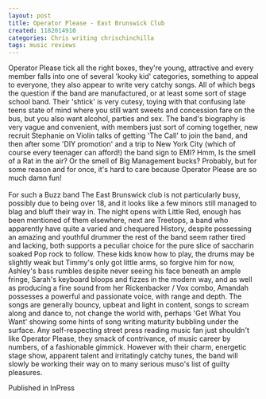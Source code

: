 ```yaml
---
layout: post
title: Operator Please - East Brunswick Club
created: 1182014910
categories: Chris writing chrischinchilla
tags: music reviews
---
```


Operator Please tick all the right boxes, they're young, attractive and every member falls into one of several 'kooky kid' categories, something to appeal to everyone, they also appear to write very catchy songs. All of which begs the question if the band are manufactured, or at least some sort of stage school band. Their 'shtick' is very cutesy, toying with that confusing late teens state of mind where you still want sweets and concession fare on the bus, but you also want alcohol, parties and sex. The band's biography is very vague and convenient, with members just sort of coming together, new recruit Stephanie on Violin talks of getting 'The Call' to join the band, and then after some 'DIY promotion' and a trip to New York City (which of course every teenager can afford!) the band sign to EMI? Hmm, Is the smell of a Rat in the air? Or the smell of Big Management bucks? Probably, but for some reason and for once, it's hard to care because Operator Please are so much damn fun!<br><br>For such a Buzz band The East Brunswick club is not particularly busy, possibly due to being over 18, and it looks like a few minors still managed to blag and bluff their way in. The night opens with Little Red, enough has been mentioned of them elsewhere, next are Treetops, a band who apparently have quite a varied and chequered History, despite possessing an amazing and youthful drummer the rest of the band seem rather tired and lacking, both supports a peculiar choice for the pure slice of saccharin soaked Pop rock to follow. These kids know how to play, the drums may be slightly weak but Timmy's only got little arms, so forgive him for now, Ashley's bass rumbles despite never seeing his face beneath an ample fringe, Sarah's keyboard bloops and fizzes in the modern way, and as well as producing a fine sound from her Rickenbacker / Vox combo, Amandah possesses a powerful and passionate voice, with range and depth. The songs are generally bouncy, upbeat and light in content, songs to scream along and dance to, not change the world with, perhaps 'Get What You Want' showing some hints of song writing maturity bubbling under the surface. Any self-respecting street press reading music fan just shouldn't like Operator Please, they smack of contrivance, of music career by numbers, of a fashionable gimmick. However with their charm, energetic stage show, apparent talent and irritatingly catchy tunes, the band will slowly be working their way on to many serious muso's list of guilty pleasures.

Published in InPress
